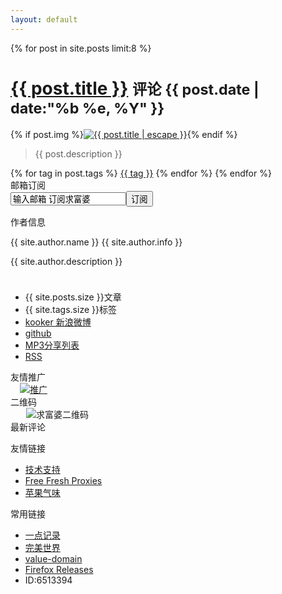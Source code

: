 ```yaml
---
layout: default
---	
```

<div class="s_left sa_articleinfo">
{% for post in site.posts limit:8 %}
<div class="clearfix"></div>
	<h1><a href="{{ post.url }}">{{ post.title }}</a>&#160;<small><span class="ds-thread-count" data-thread-key="{{ post.id }}"></span>评论&#160;{{ post.date | date:"%b %e, %Y" }}</small></h1>
		{% if post.img %}<span class="sa_right_index sa_articleinfo"><a href="{{ post.url }}"><img src="{{ site.cdn_url }}{{ post.img }}" style="max-width:200px; max-height:200px;" alt="{{ post.title | escape }}" /></a></span>{% endif %}
		<blockquote>{{ post.description }}</blockquote>
		{% for tag in post.tags %}
		<span class="sa_articletag"><a href="/tags/#{{ tag }}">{{ tag }}</a></span>
		{% endfor %}
			{% endfor %}
</div>

<div class="sa_right clearfix">
<div class="sa_right_title"><span>邮箱订阅</span></div>
<div class="sa_search">
<form method="post" target="_blank" action="http://list.qq.com/cgi-bin/qf_compose_send">
<input value="qf_booked_feedback" name="t" type="hidden">
<input value="a74128e4e2870a02306bf01133ae8f61d7fd559751b992bd" name="id" type="hidden">
<input class="feed-mail-input" name="to" value="输入邮箱 订阅求富婆" onblur="if (this.value == '') {this.value = '输入邮箱 订阅求富婆';}" onfocus="if (this.value == '输入邮箱 订阅求富婆') {this.value = '';}" id="to" type="text"><input value="订阅" class="btn btn_slide" type="submit">
</form></div>

<div class="sa_articleinfo top_box">
<script type="text/javascript" src="http://exmail.qq.com/zh_CN/htmledition/js_biz/outerlogin.js"  charset="gb18030"></script>
<script type="text/javascript">
writeLoginPanel({domainlist:"qiufupo.com", mode:"vertical"});
</script>
</div>

<div class="s_i_r_title"><span>作者信息</span></div>
<div class="sa_articleinfo">
<div class="clearfix">
<div class="sa_avatar"><img src="{{ site.production_url }}/images/author.jpg" alt="" /></div>
<div class="sa_text">
<p><span>{{ site.author.name }} {{ site.author.info }}</span></p>
<p>{{ site.author.description }}</p>
<p style="min-height:10px;"></p>
</div>
<ul class="clearfix sa_authorinfo">
<li><span class="s">{{ site.posts.size }}</span>文章</li>
<li><span class="s">{{ site.tags.size }}</span>标签</li>
<span id="socials">
<li id="weibo"><a class="ir" href="http://weibo.com/mjjinc" title="新浪微博" rel="external">kooker 新浪微博</a></li>
<li id="github"><a class="ir" href="https://github.com/kooker" title="github" rel="external">github</a></li>
<!-- <li id="mp3"><a class="ir" href="http://kooker.duapp.com/mp3" title="MP3分享列表" rel="external">MP3分享列表</a></li> -->
<li id="mp3"><a class="ir" href="http://qiufupo.jd-app.com/audio" title="MP3分享列表" rel="external">MP3分享列表</a></li>
<li id="rss"><a class="ir" href="{{ site.production_url }}/atom.xml" title="RSS" rel="external">RSS</a></li>
</span>
</ul>
</div>
</div>

<div class="sa_right_title"><span>友情推广</span></div>
<div class="clearfix">
<a href="http://www.8sa7.com/" target="_blank"><img src="http://qiufupo.qiniudn.com/img/qiufupo-ad-1.jpg" alt="推广" style="padding-left: 15px;" /></a>
</div>

<div class="sa_right_title"><span>二维码</span></div>
<div class="clearfix">
<img src="{{ site.production_url }}/images/er.jpg" alt="求富婆二维码"  style="padding-left: 25px;" />
</div>

<div class="sa_hotarticles">
<div class="sa_right_title_b">最新评论</div>
<ol class="ds-recent-comments" data-num-items="8" data-show-avatars="1" data-show-time="0" data-show-admin="0" data-excerpt-length="20"></ol>
</div>

<div class="sa_hotarticles">
<div class="sa_right_title_b">友情链接</div>
<ul>
<li><a href="http://www.kooker.jp/" title="">技术支持</a></li>
<li><a href="http://www.8sa7.com/" title="Fresh Proxy List Updated Daily">Free Fresh Proxies</a></li>
<li><a href="http://www.qiwei.org/" title="气总的大站" target="_blank">苹果气味</a></li>
</ul>
</div>

<div class="sa_hotarticles">
<div class="sa_right_title_b">常用链接</div>
<ul>
<li><a href="http://www.qiufupo.com/%E4%B8%80%E7%82%B9%E8%AE%B0%E5%BD%95/" title="">一点记录</a></li>
<li><a href="http://www.luoqunju.com/book/42377" title="完美世界 辰东 全文阅读">完美世界</a></li>
<li><a href="https://www.value-domain.com/" title="Domain" target="_blank">value-domain</a></li>
<li><a href="http://releases.mozilla.org/pub/mozilla.org/firefox/releases/" title="Firefox Releases" target="_blank">Firefox Releases</a></li>
<li>ID:6513394</li>
</ul>
</div>

</div><!-- End  sa_right-->